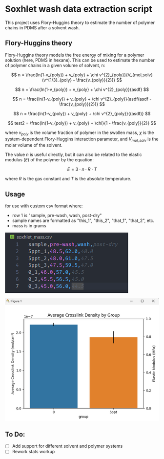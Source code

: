 # Soxhlet wash data extraction script

This project uses Flory-Huggins theory to estimate the number of polymer chains in PDMS after a solvent wash. 

 ## Flory-Huggins theory

 Flory-Huggins theory models the free energy of mixing for a polymer solution (here, PDMS in hexane).  This can be used to estimate the number of polymer chains in a given volume of solvent, n:

$$
n = \frac{ln(1-v_{poly}) + v_{poly} + \chi v^{2}_{poly}}{V_{mol,solv}(v^{1/3}_{poly} - \frac{v_{poly}}{2})}
$$

$$
n = \frac{ln(1-v_{poly}) + v_{poly} + \chi v^{2}_{poly}}{asdf}
$$

$$
n = \frac{ln(1-v_{poly}) + v_{poly} + \chi v^{2}_{poly}}{asdf(asdf - \frac{v_{poly}}{2})}
$$

$$
n = \frac{ln(1-v_{poly}) + v_{poly} + \chi v^{2}_{poly}}{(asdf)}
$$

$$
test2 = \frac{ln(1-v_{poly}) + v_{poly} + \chi}{1 - \frac{v_{poly}}{2}}
$$


where $v_{poly}$ is the volume fraction of polymer in the swollen mass, $\chi$ is the system-dependent Flory-Huggins interaction parameter, and $V_{mol,solv}$ is the molar volume of the solvent.

The value $n$ is useful directly, but it can also be related to the elastic modulus ($E$) of the polymer by the equation:

$$
E = 3 \cdot n \cdot R \cdot T
$$

where $R$ is the gas constant and $T$ is the absolute temperature.

## Usage
for use with custom csv format where:
   - row 1 is "sample, pre-wash, wash, post-dry"
   - sample names are formatted as "this_1", "this_2", "that_1", "that_2", etc.
   - mass is in grams

 ![example csv](images/example_csv.png "Example CSV Format")
 
 ![example output](images/example_output.png "Example Output")

 ## To Do:
   - [ ] Add support for different solvent and polymer systems
   - [ ] Rework stats workup
